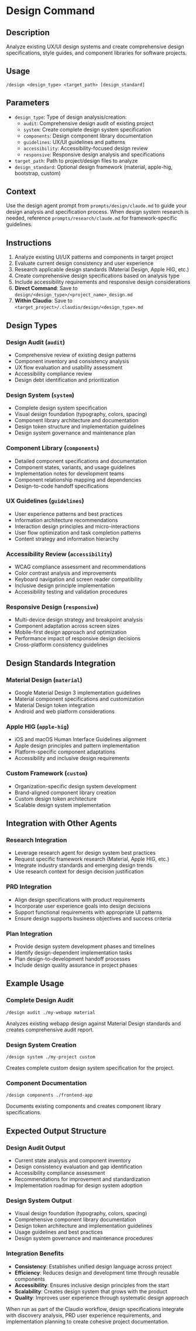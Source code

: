 # Design Command

## Description
Analyze existing UX/UI design systems and create comprehensive design specifications, style guides, and component libraries for software projects.

## Usage
```
/design <design_type> <target_path> [design_standard]
```

## Parameters
- `design_type`: Type of design analysis/creation:
  - `audit`: Comprehensive design audit of existing project
  - `system`: Create complete design system specification
  - `components`: Design component library documentation
  - `guidelines`: UX/UI guidelines and patterns
  - `accessibility`: Accessibility-focused design review
  - `responsive`: Responsive design analysis and specifications
- `target_path`: Path to project/design files to analyze
- `design_standard`: Optional design framework (material, apple-hig, bootstrap, custom)

## Context
Use the design agent prompt from `prompts/design/claude.md` to guide your design analysis and specification process. When design system research is needed, reference `prompts/research/claude.md` for framework-specific guidelines.

## Instructions
1. Analyze existing UI/UX patterns and components in target project
2. Evaluate current design consistency and user experience
3. Research applicable design standards (Material Design, Apple HIG, etc.)
4. Create comprehensive design specifications based on analysis type
5. Include accessibility requirements and responsive design considerations
6. **Direct Command**: Save to `design/<design_type>/<project_name>_design.md`
7. **Within Claudio**: Save to `<target_project>/.claudio/design/<design_type>.md`

## Design Types

### Design Audit (`audit`)
- Comprehensive review of existing design patterns
- Component inventory and consistency analysis
- UX flow evaluation and usability assessment
- Accessibility compliance review
- Design debt identification and prioritization

### Design System (`system`)
- Complete design system specification
- Visual design foundation (typography, colors, spacing)
- Component library architecture and documentation
- Design token structure and implementation guidelines
- Design system governance and maintenance plan

### Component Library (`components`)
- Detailed component specifications and documentation
- Component states, variants, and usage guidelines
- Implementation notes for development teams
- Component relationship mapping and dependencies
- Design-to-code handoff specifications

### UX Guidelines (`guidelines`)
- User experience patterns and best practices
- Information architecture recommendations
- Interaction design principles and micro-interactions
- User flow optimization and task completion patterns
- Content strategy and information hierarchy

### Accessibility Review (`accessibility`)
- WCAG compliance assessment and recommendations
- Color contrast analysis and improvements
- Keyboard navigation and screen reader compatibility
- Inclusive design principle implementation
- Accessibility testing and validation procedures

### Responsive Design (`responsive`)
- Multi-device design strategy and breakpoint analysis
- Component adaptation across screen sizes
- Mobile-first design approach and optimization
- Performance impact of responsive design decisions
- Cross-platform consistency guidelines

## Design Standards Integration

### Material Design (`material`)
- Google Material Design 3 implementation guidelines
- Material component specifications and customization
- Material Design token integration
- Android and web platform considerations

### Apple HIG (`apple-hig`)
- iOS and macOS Human Interface Guidelines alignment
- Apple design principles and pattern implementation
- Platform-specific component adaptations
- Accessibility and inclusive design requirements

### Custom Framework (`custom`)
- Organization-specific design system development
- Brand-aligned component library creation
- Custom design token architecture
- Scalable design system implementation

## Integration with Other Agents

### Research Integration
- Leverage research agent for design system best practices
- Request specific framework research (Material, Apple HIG, etc.)
- Integrate industry standards and emerging design trends
- Use research context for design decision justification

### PRD Integration
- Align design specifications with product requirements
- Incorporate user experience goals into design decisions
- Support functional requirements with appropriate UI patterns
- Ensure design supports business objectives and success criteria

### Plan Integration
- Provide design system development phases and timelines
- Identify design-dependent implementation tasks
- Plan design-to-development handoff processes
- Include design quality assurance in project phases

## Example Usage

### Complete Design Audit
```
/design audit ./my-webapp material
```
Analyzes existing webapp design against Material Design standards and creates comprehensive audit report.

### Design System Creation
```
/design system ./my-project custom
```
Creates complete custom design system specification for the project.

### Component Documentation
```
/design components ./frontend-app
```
Documents existing components and creates component library specifications.

## Expected Output Structure

### Design Audit Output
- Current state analysis and component inventory
- Design consistency evaluation and gap identification
- Accessibility compliance assessment
- Recommendations for improvement and standardization
- Implementation roadmap for design system adoption

### Design System Output
- Visual design foundation (typography, colors, spacing)
- Comprehensive component library documentation
- Design token architecture and implementation guidelines
- Usage guidelines and best practices
- Design system governance and maintenance procedures

### Integration Benefits
- **Consistency**: Establishes unified design language across project
- **Efficiency**: Reduces design and development time through reusable components
- **Accessibility**: Ensures inclusive design principles from the start
- **Scalability**: Creates design system that grows with the product
- **Quality**: Improves user experience through systematic design approach

When run as part of the Claudio workflow, design specifications integrate with discovery analysis, PRD user experience requirements, and implementation planning to create cohesive project documentation.
